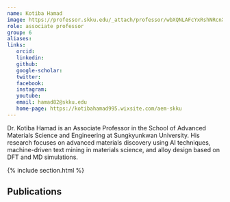 ```yaml
---
name: Kotiba Hamad
image: https://professor.skku.edu/_attach/professor/wbXQNLAFcYxRshNRcnXx.jpg
role: associate professor
group: 6
aliases:
links:
   orcid: 
   linkedin: 
   github: 
   google-scholar: 
   twitter: 
   facebook: 
   instagram: 
   youtube: 
   email: hamad82@skku.edu
   home-page: https://kotibahamad995.wixsite.com/aem-skku
---
```


Dr. Kotiba Hamad is an Associate Professor in the School of Advanced Materials Science and Engineering at Sungkyunkwan University. His research focuses on advanced materials discovery using AI techniques, machine-driven text mining in materials science, and alloy design based on DFT and MD simulations.

{% include section.html %}
## Publications
